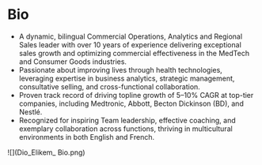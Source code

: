 # Bio
- A dynamic, bilingual Commercial Operations, Analytics and Regional Sales leader with over 10 years of experience delivering exceptional sales growth and optimizing commercial effectiveness in the MedTech and Consumer Goods industries.
- Passionate about improving lives through health technologies, leveraging expertise in business analytics, strategic management, consultative selling, and cross-functional collaboration.
- Proven track record of driving topline growth of 5–10% CAGR at top-tier companies, including Medtronic, Abbott, Becton Dickinson (BD), and Nestlé.
- Recognized for inspiring Team leadership, effective coaching, and exemplary collaboration across functions, thriving in multicultural environments in both English and French.

![](Dio_Elikem_ Bio.png)

